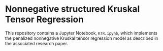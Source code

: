 #  Nonnegative structured Kruskal Tensor Regression

This repository contains a Jupyter Notebook, `KTR.ipynb`, which implements the penalized nonnegative Kruskal tensor regression model as described in the associated research paper.

